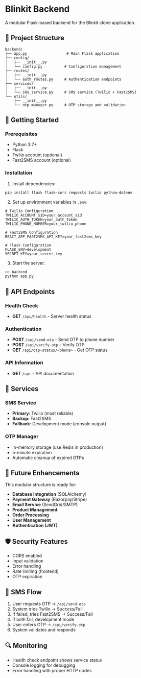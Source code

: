 # Blinkit Backend

A modular Flask-based backend for the Blinkit clone application.

## 📁 Project Structure

```
backend/
├── app.py                  # Main Flask application
├── config/
│   ├── __init__.py
│   └── config.py          # Configuration management
├── routes/
│   ├── __init__.py
│   └── auth_routes.py     # Authentication endpoints
├── services/
│   ├── __init__.py
│   └── sms_service.py     # SMS service (Twilio + Fast2SMS)
└── utils/
    ├── __init__.py
    └── otp_manager.py     # OTP storage and validation
```

## 🚀 Getting Started

### Prerequisites
- Python 3.7+
- Flask
- Twilio account (optional)
- Fast2SMS account (optional)

### Installation

1. Install dependencies:
```bash
pip install flask flask-cors requests twilio python-dotenv
```

2. Set up environment variables in `.env`:
```env
# Twilio Configuration
TWILIO_ACCOUNT_SID=your_account_sid
TWILIO_AUTH_TOKEN=your_auth_token
TWILIO_PHONE_NUMBER=your_twilio_phone

# Fast2SMS Configuration
REACT_APP_FAST2SMS_API_KEY=your_fast2sms_key

# Flask Configuration
FLASK_ENV=development
SECRET_KEY=your_secret_key
```

3. Start the server:
```bash
cd backend
python app.py
```

## 📡 API Endpoints

### Health Check
- **GET** `/api/health` - Server health status

### Authentication
- **POST** `/api/send-otp` - Send OTP to phone number
- **POST** `/api/verify-otp` - Verify OTP
- **GET** `/api/otp-status/<phone>` - Get OTP status

### API Information
- **GET** `/api` - API documentation

## 🔧 Services

### SMS Service
- **Primary**: Twilio (most reliable)
- **Backup**: Fast2SMS
- **Fallback**: Development mode (console output)

### OTP Manager
- In-memory storage (use Redis in production)
- 5-minute expiration
- Automatic cleanup of expired OTPs

## 🔮 Future Enhancements

This modular structure is ready for:
- **Database Integration** (SQLAlchemy)
- **Payment Gateway** (Razorpay/Stripe)
- **Email Service** (SendGrid/SMTP)
- **Product Management**
- **Order Processing**
- **User Management**
- **Authentication (JWT)**

## 🛡️ Security Features

- CORS enabled
- Input validation
- Error handling
- Rate limiting (frontend)
- OTP expiration

## 📱 SMS Flow

1. User requests OTP → `/api/send-otp`
2. System tries Twilio → Success/Fail
3. If failed, tries Fast2SMS → Success/Fail
4. If both fail, development mode
5. User enters OTP → `/api/verify-otp`
6. System validates and responds

## 🔍 Monitoring

- Health check endpoint shows service status
- Console logging for debugging
- Error handling with proper HTTP codes